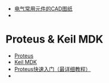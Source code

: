 - [电气常用元件的CAD图纸](https://gitcode.com/open-source-toolkit/be2da)
- 


# Proteus & Keil MDK

- [Proteus](https://www.labcenter.com/)
- [Keil MDK](https://www.keil.com/)
- [Proteus快速入门（最详细教程）](https://blog.csdn.net/ediykk/article/details/131878256)
- 
